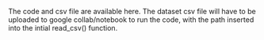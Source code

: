 The code and csv file are available here.
The dataset csv file will have to be uploaded to google collab/notebook to run the code, with the path inserted into the intial read_csv() function.
